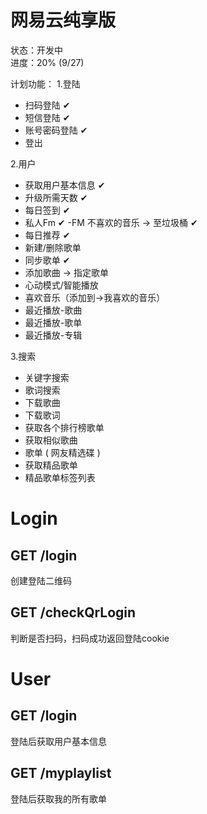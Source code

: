 
# 网易云纯享版

状态：开发中 </br>
进度：20%   (9/27)

计划功能：
1.登陆 
- 扫码登陆 ✔
- 短信登陆 ✔
- 账号密码登陆 ✔
- 登出

2.用户
- 获取用户基本信息 ✔
- 升级所需天数 ✔
- 每日签到 ✔
- 私人Fm ✔
  -FM 不喜欢的音乐 -> 至垃圾桶 ✔
- 每日推荐 ✔
- 新建/删除歌单 
- 同步歌单 ✔
- 添加歌曲 -> 指定歌单
- 心动模式/智能播放
- 喜欢音乐（添加到->我喜欢的音乐）
- 最近播放-歌曲
- 最近播放-歌单
- 最近播放-专辑

3.搜索
- 关键字搜索
- 歌词搜索
- 下载歌曲
- 下载歌词
- 获取各个排行榜歌单
- 获取相似歌曲
- 歌单 ( 网友精选碟 )
- 获取精品歌单
- 精品歌单标签列表


# Login

## GET /login

创建登陆二维码

## GET /checkQrLogin

判断是否扫码，扫码成功返回登陆cookie





# User

## GET /login

登陆后获取用户基本信息

## GET /myplaylist

登陆后获取我的所有歌单





